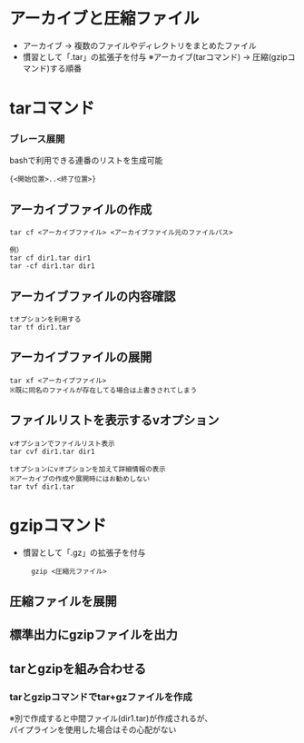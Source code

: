 # アーカイブと圧縮ファイル
- アーカイブ → 複数のファイルやディレクトリをまとめたファイル
- 慣習として「.tar」の拡張子を付与
※アーカイブ(tarコマンド) → 圧縮(gzipコマンド)する順番

# tarコマンド

### ブレース展開
bashで利用できる連番のリストを生成可能

    {<開始位置>..<終了位置>}

## アーカイブファイルの作成
    tar cf <アーカイブファイル> <アーカイブファイル元のファイルパス>
    
    例）
    tar cf dir1.tar dir1
    tar -cf dir1.tar dir1

## アーカイブファイルの内容確認
    tオプションを利用する
    tar tf dir1.tar

## アーカイブファイルの展開

    tar xf <アーカイブファイル>
    ※既に同名のファイルが存在してる場合は上書きされてしまう

## ファイルリストを表示するvオプション

    vオプションでファイルリスト表示
    tar cvf dir1.tar dir1
    
    tオプションにvオプションを加えて詳細情報の表示
    ※アーカイブの作成や展開時にはお勧めしない
    tar tvf dir1.tar

# gzipコマンド
- 慣習として「.gz」の拡張子を付与

        gzip <圧縮元ファイル>

## 圧縮ファイルを展開

## 標準出力にgzipファイルを出力

## tarとgzipを組み合わせる

### tarとgzipコマンドでtar+gzファイルを作成

※別で作成すると中間ファイル(dir1.tar)が作成されるが、  
パイプラインを使用した場合はその心配がない
